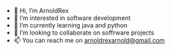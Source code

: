 - 👋 Hi, I’m ArnoldRex
- 👀 I’m interested in software development
- 🌱 I’m currently learning java and python
- 💞️ I’m looking to collaborate on soffrware projects
- 📫 You can reach me on arnoldrexarnold@gmail.com

<!---
ArnoldRex-cmd/ArnoldRex-cmd is a ✨ special ✨ repository because its `README.md` (this file) appears on your GitHub profile.
You can click the Preview link to take a look at your changes.
--->
